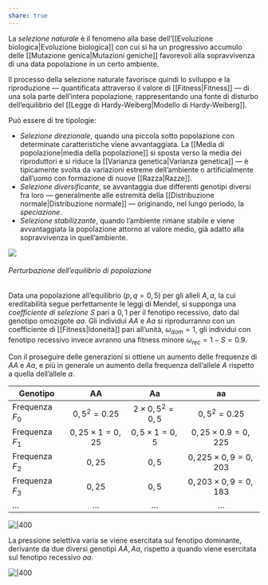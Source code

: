 ```yaml
---
share: true
---
```

La *selezione naturale* è il fenomeno alla base dell’[[Evoluzione biologica|Evoluzione biologica]] con cui si ha un progressivo accumulo delle [[Mutazione genica|Mutazioni geniche]] favorevoli alla sopravvivenza di una data popolazione in un certo ambiente.

Il processo della selezione naturale favorisce quindi lo sviluppo e la riproduzione — quantificata attraverso il valore di [[Fitness|Fitness]] — di una sola parte dell’intera popolazione, rappresentando una fonte di disturbo dell’equilibrio del [[Legge di Hardy-Weiberg|Modello di Hardy-Weiberg]].

Può essere di tre tipologie:
- *Selezione direzionale*, quando una piccola sotto popolazione con determinate caratteristiche viene avvantaggiata. La [[Media di popolazione|media della popolazione]] si sposta verso la media dei riproduttori e si riduce la [[Varianza genetica|Varianza genetica]] — è tipicamente svolta da variazioni estreme dell’ambiente o artificialmente dall’uomo con formazione di nuove [[Razza|Razze]].
- *Selezione diversificante*, se avvantaggia due differenti genotipi diversi fra loro — generalmente alle estremità della [[Distribuzione normale|Distribuzione normale]] — originando, nel lungo periodo, la *speciazione*.
- *Selezione stabilizzante*, quando l’ambiente rimane stabile e viene avvantaggiata la popolazione attorno al valore medio, già adatto alla sopravvivenza in quell’ambiente.

![](519367cd33c66e84dee9fe40dc2c2f23_MD5%201.png)

###### Perturbazione dell’equilibrio di popolazione
Data una popolazione all’equilibrio ($p,q = 0,5$) per gli alleli $A,a$, la cui ereditabilità segue perfettamente le leggi di Mendel, si supponga una *coefficiente di selezione* $S$ pari a $0,1$ per il fenotipo recessivo, dato dal genotipo omozigote $aa$.
Gli individui $AA$ e $Aa$ si riprodurranno con un coefficiente di [[Fitness|Idoneità]] pari all’unità, $\omega_{dom} = 1$, gli individui con fenotipo recessivo invece avranno una fitness minore $\omega_{rec} = 1-S = 0.9$.

Con il proseguire delle generazioni si ottiene un aumento delle frequenze di $AA$ e $Aa$, e più in generale un aumento della frequenza dell’allele $A$ rispetto a quella dell’allele $a$.

| Genotipo        |           AA           |          Aa           |             aa             |
| --------------- |:----------------------:|:---------------------:|:--------------------------:|
| Frequenza $F_0$ |     $0,5^2 = 0.25$     | $2\times 0,5^2 = 0,5$ |       $0,5^2 = 0.25$       |
| Frequenza $F_1$ | $0,25 \times 1 = 0,25$ |  $0,5\times 1 = 0,5$  |  $0,25\times 0.9 = 0,225$   |
| Frequenza $F_2$ |         $0,25$         |         $0,5$         | $0,225 \times 0,9 = 0,203$ |
| Frequenza $F_3$ |         $0,25$         |         $0,5$         | $0,203 \times 0,9 = 0,183$ |
| …               |           …            |           …           |             …              |

![|400](4d8cb18ecc677ad99e613c646909bcb9_MD5%201.png)

La pressione selettiva varia se viene esercitata sul fenotipo dominante, derivante da due diversi genotipi $AA, Aa$, rispetto a quando viene esercitata sul fenotipo recessivo $aa$.

![|400](c3bb2c53d8088213b7f02f0e7a415a7f_MD5%201.png)